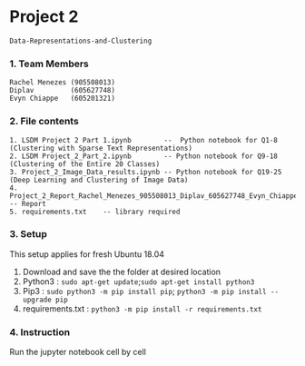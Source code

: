 # Project 2 
    Data-Representations-and-Clustering
### 1. Team Members
    Rachel Menezes (905508013)
    Diplav         (605627748)
    Evyn Chiappe   (605201321)

### 2. File contents

    1. LSDM Project 2 Part 1.ipynb        --  Python notebook for Q1-8 (Clustering with Sparse Text Representations)
    2. LSDM Project_2_Part_2.ipynb        -- Python notebook for Q9-18 (Clustering of the Entire 20 Classes)
    3. Project_2_Image_Data_results.ipynb -- Python notebook for Q19-25 (Deep Learning and Clustering of Image Data)
    4. Project_2_Report_Rachel_Menezes_905508013_Diplav_605627748_Evyn_Chiappe_605201321.pdf    -- Report
    5. requirements.txt    -- library required


### 3. Setup

This setup applies for fresh Ubuntu 18.04 
1. Download and save the the folder at desired location
2. Python3           : ```sudo apt-get update```;```sudo apt-get install python3```
3. Pip3              : ```sudo python3 -m pip install pip```; ```python3 -m pip install --upgrade pip```
4. requirements.txt  : ```python3 -m pip install -r requirements.txt```

### 4. Instruction

Run the jupyter notebook cell by cell